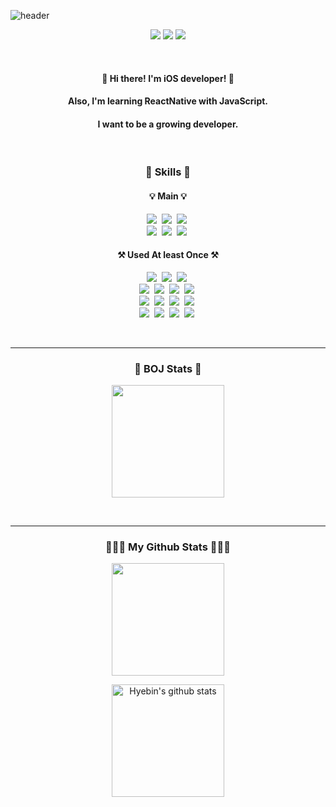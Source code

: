 ![header](https://capsule-render.vercel.app/api?type=Rounded&color=0:f794a4,100:fdd6bd&height=270&section=header&text=Hyebin's%20Githb&fontSize=70&fontColor=fff&animation=twinkling)

<p align="center">
  <a href="https://codingga-dingga.tistory.com/" target="_blank"><img src="https://img.shields.io/badge/Blog-ff7eb3?style=flat-square&logo=Tistory&logoColor=white"/></a>
  <a href="mailto:hyebin218@naver.com" target="_blank"><img src="https://img.shields.io/badge/hyebin218@naver.com-ff758c?style=flat-square&logo=Gmail&logoColor=white"/></a>
  <a href="https://hyebin218.notion.site/About-Hyebin-f91d225d7aef4b7595c37220d8defb0a" target="_blank"><img src="https://img.shields.io/badge/About_Hyebin-ff7eb3?style=flat-square&logo=GitHub%20Sponsors&logoColor=white"/></a>
</p>
<br>

<h4 align="center"> 👋 Hi there! I'm iOS developer! 🍎 </h3>
<h4 align="center"> Also, I'm learning ReactNative with JavaScript. </h4>

<h4 align="center"> I want to be a growing developer. </h4>
<br>

<h3 align="center"> 💪 Skills 💪 </h3>
<h4 align="center"> 💡 Main 💡 </h4>
<p align="center">
  <img src="https://img.shields.io/badge/iOS-000?style=for-the-badge&logo=Apple&logoColor=white"/></a>&nbsp 
  <img src="https://img.shields.io/badge/Swift-F05138?style=for-the-badge&logo=Swift&logoColor=white"/></a>&nbsp 
  <img src="https://img.shields.io/badge/SwiftUI-0086c8?style=for-the-badge&logo=Swift&logoColor=white"/></a>&nbsp
  <br>
  <img src="https://img.shields.io/badge/Xcode-147EFB?style=for-the-badge&logo=Xcode&logoColor=white"/></a>&nbsp
  <img src="https://img.shields.io/badge/CocoaPods-EE3322?style=for-the-badge&logo=CocoaPods&logoColor=white"/></a>&nbsp
  <img src="https://img.shields.io/badge/Firebase-FFCA28?style=for-the-badge&logo=Firebase&logoColor=white"/></a>&nbsp
<br>
</p>

<h4 align="center"> ⚒️ Used At least Once ⚒️ </h4>
<p align="center">
  <img src="https://img.shields.io/badge/C-A8B9CC?style=flat-square&logo=C&logoColor=white"/></a>&nbsp 
  <img src="https://img.shields.io/badge/Python-3776AB?style=flat-square&logo=Python&logoColor=white"/></a>&nbsp
  <img src="https://img.shields.io/badge/JAVA-3776AB?style=flat-square&logo=Java&logoColor=white"/></a>&nbsp
  <br>
  <img src="https://img.shields.io/badge/Javascript-F7DF1E?style=flat-square&logo=javascript&logoColor=white"/></a>&nbsp
  <img src="https://img.shields.io/badge/HTML-E34F26?style=flat-square&logo=HTML5&logoColor=white"/></a>&nbsp
  <img src="https://img.shields.io/badge/CSS-1572B6?style=flat-square&logo=CSS3&logoColor=white"/></a>&nbsp
  <img src="https://img.shields.io/badge/ReactNative-61DAFB?style=flat-square&logo=React&logoColor=white"/></a>&nbsp
  <br>
  <img src="https://img.shields.io/badge/Android Studio-3DDC84?style=flat-square&logo=Android Studio&logoColor=white"/></a>&nbsp 
  <img src="https://img.shields.io/badge/MySQL-4479A1?style=flat-square&logo=MySQL&logoColor=white"/></a>&nbsp 
  <img src="https://img.shields.io/badge/Realm-39477F?style=flat-square&logo=Realm&logoColor=white"/></a>&nbsp 
  <img src="https://img.shields.io/badge/GitHub-181717?style=flat-square&logo=GitHub&logoColor=white"/></a>&nbsp 
  <br>
  <img src="https://img.shields.io/badge/Linux-FCC624?style=flat-square&logo=Linux&logoColor=white"/></a>&nbsp
  <img src="https://img.shields.io/badge/Kali Linux-557C94?style=flat-square&logo=Kali Linux&logoColor=white"/></a>&nbsp
  <img src="https://img.shields.io/badge/Ubuntu-E95420?style=flat-square&logo=Ubuntu&logoColor=white"/></a>&nbsp
<img src="https://img.shields.io/badge/Raspberry Pi-A22846?style=flat-square&logo=Raspberry Pi&logoColor=white"/></a>&nbsp
</p>
 
<br><hr>
  
<h3 align="center"> 💎 BOJ Stats 💎 </h3>
<div align="center">
   
<a href="https://solved.ac/99dbgpqls"><img align="center" style="height:180px" src="http://mazassumnida.wtf/api/v2/generate_badge?boj=99dbgpqls" /></a> 
</div>

<br><hr>
<h3 align="center"> 👩🏻‍💻 My Github Stats 👩🏻‍💻</h3>
<div align="center">

 <a href="https://github.com/yoohyebin"><img align="center" style="height:180px" src="https://github-readme-stats.vercel.app/api/top-langs/?username=yoohyebin&layout=compact&hide_border=true&bg_color=30,ddd6f3,faaca8&title_color=ff758c&text_color=fff" /></a> 
<br>

<a href="https://github.com/yoohyebin"><img align="center" style="height:180px" src="https://github-readme-stats.vercel.app/api?username=yoohyebin&show_icons=true&include_all_commits=true&hide_border=true&bg_color=30,ddd6f3,faaca8&title_color=ff758c&text_color=fff&icon_color=ff758c" alt="Hyebin's github stats" /></a>
</div>

